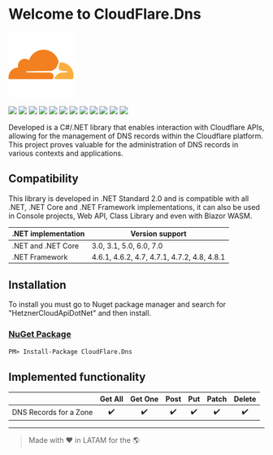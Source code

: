 # Welcome to CloudFlare.Dns

![CloudFlare.Dns](https://raw.githubusercontent.com/ljchuello/CloudFlare.Dns/master/icon_128.png)

![](https://sonarcloud.io/api/project_badges/measure?project=ljchuello_CloudFlare.Dns&metric=security_rating)
![](https://sonarcloud.io/api/project_badges/measure?project=ljchuello_CloudFlare.Dns&metric=bugs)
![](https://sonarcloud.io/api/project_badges/measure?project=ljchuello_CloudFlare.Dns&metric=vulnerabilities)
![](https://img.shields.io/nuget/v/CloudFlare.Dns) ![](https://img.shields.io/nuget/dt/CloudFlare.Dns)
![](https://sonarcloud.io/api/project_badges/measure?project=ljchuello_CloudFlare.Dns&metric=reliability_rating)
![](https://img.shields.io/github/languages/code-size/ljchuello/CloudFlare.Dns)
![](https://sonarcloud.io/api/project_badges/measure?project=ljchuello_CloudFlare.Dns&metric=ncloc)
![](https://img.shields.io/github/languages/top/ljchuello/CloudFlare.Dns)
![](https://sonarcloud.io/api/project_badges/measure?project=ljchuello_CloudFlare.Dns&metric=sqale_rating)
![](https://img.shields.io/github/contributors/ljchuello/CloudFlare.Dns)
![](https://img.shields.io/github/last-commit/ljchuello/CloudFlare.Dns)

Developed is a C#/.NET library that enables interaction with Cloudflare APIs, allowing for the management of DNS records within the Cloudflare platform. This project proves valuable for the administration of DNS records in various contexts and applications.

## Compatibility

This library is developed in .NET Standard 2.0 and is compatible with all .NET, .NET Core and .NET Framework implementations, it can also be used in Console projects, Web API, Class Library and even with Blazor WASM.

| .NET implementation        	| Version support         	|
|----------------------------	|-------------------------	|
| .NET and .NET Core         	| 3.0, 3.1, 5.0, 6.0, 7.0 	|
| .NET Framework             	| 4.6.1, 4.6.2, 4.7, 4.7.1, 4.7.2, 4.8, 4.8.1 |

## Installation

To install you must go to Nuget package manager and search for "HetznerCloudApiDotNet" and then install.

### [NuGet Package](https://www.nuget.org/packages/CloudFlare.Dns)

    PM> Install-Package CloudFlare.Dns

## Implemented functionality

|  | Get All | Get One | Post | Put | Patch | Delete |
|--|:--:|:--:|:--:|:--:|:--:|:--:|
| DNS Records for a Zone | :heavy_check_mark: | :heavy_check_mark: | :heavy_check_mark: | :heavy_check_mark: | :heavy_check_mark: | :heavy_check_mark: |

---

> Made with ❤️ in LATAM for the 🌎
